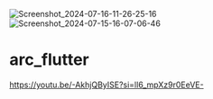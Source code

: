![Screenshot_2024-07-16-11-26-25-16](https://github.com/user-attachments/assets/1978b014-fab9-4000-a90c-df2262c931ec)
![Screenshot_2024-07-15-16-07-06-46](https://github.com/user-attachments/assets/55579e52-6eb4-4106-9663-3bb4e9cfcef1)
# arc_flutter

https://youtu.be/-AkhjQByISE?si=ll6_mpXz9r0EeVE-
